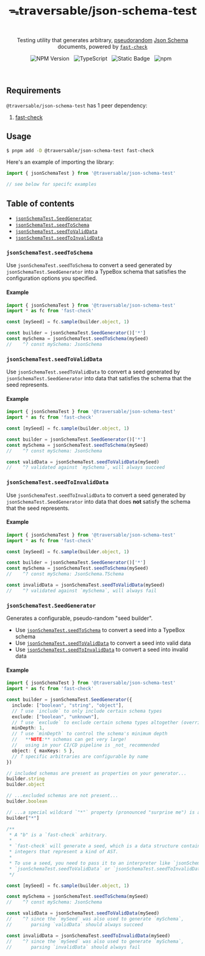 <br>
<h1 align="center">ᯓ𝘁𝗿𝗮𝘃𝗲𝗿𝘀𝗮𝗯𝗹𝗲/𝗷𝘀𝗼𝗻-𝘀𝗰𝗵𝗲𝗺𝗮-𝘁𝗲𝘀𝘁</h1>
<br>

<p align="center">
  Testing utility that generates arbitrary, <a href="https://en.wikipedia.org/wiki/Pseudorandomness" target="_blank">pseudorandom</a> <a href="https://json-schema.org" target="_blank">Json Schema</a> documents, powered by <a href="https://github.com/dubzzz/fast-check" target="_blank"><code>fast-check</code></a>
</p>

<div align="center">
  <img alt="NPM Version" src="https://img.shields.io/npm/v/%40traversable%2Fjson-schema-test?style=flat-square&logo=npm&label=npm&color=blue">
  &nbsp;
  <img alt="TypeScript" src="https://img.shields.io/badge/TypeScript-5.5%2B-blue?style=flat-square&logo=TypeScript&logoColor=4a9cf6">
  &nbsp;
  <img alt="Static Badge" src="https://img.shields.io/badge/license-MIT-a094a2?style=flat-square">
  &nbsp;
  <img alt="npm" src="https://img.shields.io/npm/dt/@traversable/json-schema-test?style=flat-square">
  &nbsp;
</div>
<br>
<br>

## Requirements

`@traversable/json-schema-test` has 1 peer dependency:

1. [fast-check](https://fast-check.dev/)

## Usage

```bash
$ pnpm add -D @traversable/json-schema-test fast-check
```

Here's an example of importing the library:

```typescript
import { jsonSchemaTest } from '@traversable/json-schema-test'

// see below for specifc examples
```

## Table of contents

- [`jsonSchemaTest.SeedGenerator`](https://github.com/traversable/schema/tree/main/packages/json-schema-test#jsonschematestseedgenerator)
- [`jsonSchemaTest.seedToSchema`](https://github.com/traversable/schema/tree/main/packages/json-schema-test#jsonschematestseedtoschema)
- [`jsonSchemaTest.seedToValidData`](https://github.com/traversable/schema/tree/main/packages/json-schema-test#jsonschematestseedtovaliddata)
- [`jsonSchemaTest.seedToInvalidData`](https://github.com/traversable/schema/tree/main/packages/json-schema-test#jsonschematestseedtoinvaliddata)


### `jsonSchemaTest.seedToSchema`

Use `jsonSchemaTest.seedToSchema` to convert a seed generated by `jsonSchemaTest.SeedGenerator` into a
TypeBox schema that satisfies the configuration options you specified.

#### Example

```typescript
import { jsonSchemaTest } from '@traversable/json-schema-test'
import * as fc from 'fast-check'

const [mySeed] = fc.sample(builder.object, 1)

const builder = jsonSchemaTest.SeedGenerator()['*']
const mySchema = jsonSchemaTest.seedToSchema(mySeed)
//    ^? const mySchema: JsonSchema
```

### `jsonSchemaTest.seedToValidData`

Use `jsonSchemaTest.seedToValidData` to convert a seed generated by `jsonSchemaTest.SeedGenerator` into
data that satisfies the schema that the seed represents.

#### Example

```typescript
import { jsonSchemaTest } from '@traversable/json-schema-test'
import * as fc from 'fast-check'

const [mySeed] = fc.sample(builder.object, 1)

const builder = jsonSchemaTest.SeedGenerator()['*']
const mySchema = jsonSchemaTest.seedToSchema(mySeed)
//    ^? const mySchema: JsonSchema

const validData = jsonSchemaTest.seedToValidData(mySeed)
//    ^? validated against `mySchema`, will always succeed
```

### `jsonSchemaTest.seedToInvalidData`

Use `jsonSchemaTest.seedToInvalidData` to convert a seed generated by `jsonSchemaTest.SeedGenerator` into
data that does **not** satisfy the schema that the seed represents.

#### Example

```typescript
import { jsonSchemaTest } from '@traversable/json-schema-test'
import * as fc from 'fast-check'

const [mySeed] = fc.sample(builder.object, 1)

const builder = jsonSchemaTest.SeedGenerator()['*']
const mySchema = jsonSchemaTest.seedToSchema(mySeed)
//    ^? const mySchema: JsonSchema.TSchema

const invalidData = jsonSchemaTest.seedToValidData(mySeed)
//    ^? validated against `mySchema`, will always fail
```

### `jsonSchemaTest.SeedGenerator`

Generates a configurable, pseudo-random "seed builder".

- Use [`jsonSchemaTest.seedToSchema`](https://github.com/traversable/schema/tree/main/packages/json-schema-test#jsonschematestseedtoschema) to convert a seed into a TypeBox schema
- Use [`jsonSchemaTest.seedToValidData`](https://github.com/traversable/schema/tree/main/packages/json-schema-test#jsonschematestseedtovaliddata) to convert a seed into valid data
- Use [`jsonSchemaTest.seedToInvalidData`](https://github.com/traversable/schema/tree/main/packages/json-schema-test#jsonschematestseedtoinvaliddata) to convert a seed into invalid data

#### Example

```typescript
import { jsonSchemaTest } from '@traversable/json-schema-test'
import * as fc from 'fast-check'

const builder = jsonSchemaTest.SeedGenerator({
  include: ["boolean", "string", "object"],
  // 𐙘 use `include` to only include certain schema types
  exclude: ["boolean", "unknown"],
  // 𐙘 use `exclude` to exclude certain schema types altogether (overrides `include`)
  minDepth: 1,
  // 𐙘 use `minDepth` to control the schema's minimum depth
  //   **NOTE:** schemas can get very large!
  //   using in your CI/CD pipeline is _not_ recommended
  object: { maxKeys: 5 },
  // 𐙘 specific arbitraries are configurable by name
})

// included schemas are present as properties on your generator...
builder.string
builder.object

// ...excluded schemas are not present...
builder.boolean

// ...a special wildcard `"*"` property (pronounced "surprise me") is always present:
builder["*"]

/**
 * A "b" is a `fast-check` arbitrary.
 *
 * `fast-check` will generate a seed, which is a data structure containing
 * integers that represent a kind of AST.
 *
 * To use a seed, you need to pass it to an interpreter like `jsonSchemaTest.seedToSchema`,
 * `jsonSchemaTest.seedToValidData` or `jsonSchemaTest.seedToInvalidData`:
 */

const [mySeed] = fc.sample(builder.object, 1)

const mySchema = jsonSchemaTest.seedToSchema(mySeed)
//    ^? const mySchema: JsonSchema

const validData = jsonSchemaTest.seedToValidData(mySeed)
//    ^? since the `mySeed` was also used to generate `mySchema`,
//       parsing `validData` should always succeed

const invalidData = jsonSchemaTest.seedToInvalidData(mySeed)
//    ^? since the `mySeed` was also used to generate `mySchema`,
//       parsing `invalidData` should always fail
```

